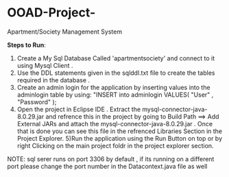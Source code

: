 # OOAD-Project-
Apartment/Society Management System

**Steps to Run**:
1) Create a My Sql Database Called 'apartmentsociety' and connect to it using Mysql Client .
2) Use the DDL statements given in the sqlddl.txt file to create the tables required in the database .
3) Create an admin login for the application by inserting values into the adminlogin table by using:
        "INSERT into adminlogin VALUES( "User" , "Password" );
4) Open the project in Eclipse IDE . Extract the mysql-connector-java-8.0.29.jar and refrence this in the project by going to
   Build Path ==> Add External JARs and attach the mysql-connector-java-8.0.29.jar . Once that is done you can see this file in      the refrenced Libraries Section in the Project Explorer.
5)Run the application using the Run Button on top or by right Clicking on the main project foldr in the project explorer section.

NOTE: sql serer runs on port 3306 by default , if its running on a different port please change the port number in the Datacontext.java file as well
